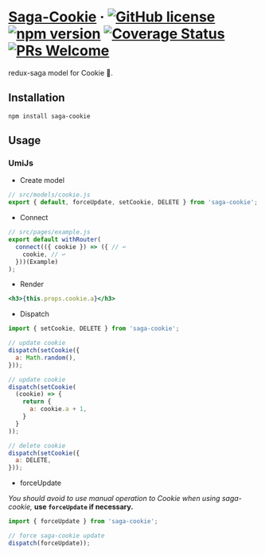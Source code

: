 # [Saga-Cookie](#) &middot; [![GitHub license](https://img.shields.io/badge/license-MIT-blue.svg)](https://github.com/chiaweilee/aliba/blob/master/LICENSE) [![npm version](https://img.shields.io/npm/v/aliba.svg?style=flat)](https://www.npmjs.com/package/aliba) [![Coverage Status](https://img.shields.io/coveralls/chiaweilee/aliba/master.svg?style=flat)](https://coveralls.io/github/chiaweilee/aliba?branch=master) [![PRs Welcome](https://img.shields.io/badge/PRs-welcome-brightgreen.svg)](#)

redux-saga model for Cookie 🍪.

## Installation

```
npm install saga-cookie
```

## Usage

### UmiJs

- Create model

```javascript
// src/models/cookie.js
export { default, forceUpdate, setCookie, DELETE } from 'saga-cookie';
```

- Connect

```javascript
// src/pages/example.js
export default withRouter(
  connect(({ cookie }) => ({ // ↩
    cookie, // ↩
  }))(Example)
);
```

- Render

```jsx
<h3>{this.props.cookie.a}</h3>
```

- Dispatch

```javascript
import { setCookie, DELETE } from 'saga-cookie';
```

```javascript
// update cookie
dispatch(setCookie({
  a: Math.random(),
}));
```

```javascript
// update cookie
dispatch(setCookie(
  (cookie) => {
    return {
      a: cookie.a + 1,
    }
  }
));
```

```javascript
// delete cookie
dispatch(setCookie({
  a: DELETE,
}));
```

- forceUpdate

*You should avoid to use manual operation to Cookie when using saga-cookie,*
**use `forceUpdate` if necessary.**

```javascript
import { forceUpdate } from 'saga-cookie';
```

```javascript
// force saga-cookie update
dispatch(forceUpdate));
```
